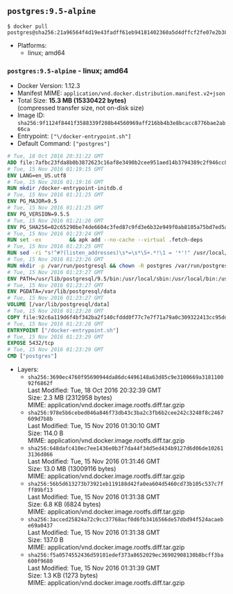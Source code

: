 ## `postgres:9.5-alpine`

```console
$ docker pull postgres@sha256:21a96564f4d19e43fadff61eb94181402360a5d4dffcf2fe07e2b381ae68098d
```

-	Platforms:
	-	linux; amd64

### `postgres:9.5-alpine` - linux; amd64

-	Docker Version: 1.12.3
-	Manifest MIME: `application/vnd.docker.distribution.manifest.v2+json`
-	Total Size: **15.3 MB (15330422 bytes)**  
	(compressed transfer size, not on-disk size)
-	Image ID: `sha256:9f1124f8441f3588339f208b44560969aff216bb4b3e8bcacc8776bae2ab66ca`
-	Entrypoint: `["\/docker-entrypoint.sh"]`
-	Default Command: `["postgres"]`

```dockerfile
# Tue, 18 Oct 2016 20:31:22 GMT
ADD file:7afbc23fda8b0b3872623c16af8e3490b2cee951aed14b3794389c2f946cc8c7 in / 
# Tue, 15 Nov 2016 01:19:15 GMT
ENV LANG=en_US.utf8
# Tue, 15 Nov 2016 01:19:16 GMT
RUN mkdir /docker-entrypoint-initdb.d
# Tue, 15 Nov 2016 01:21:25 GMT
ENV PG_MAJOR=9.5
# Tue, 15 Nov 2016 01:21:25 GMT
ENV PG_VERSION=9.5.5
# Tue, 15 Nov 2016 01:21:26 GMT
ENV PG_SHA256=02c65290be74de6604c3fed87c9fd3e6b32e949f0ab8105a75bd7ed5aa71f394
# Tue, 15 Nov 2016 01:23:24 GMT
RUN set -ex 		&& apk add --no-cache --virtual .fetch-deps 		ca-certificates 		openssl 		tar 		&& wget -O postgresql.tar.bz2 "https://ftp.postgresql.org/pub/source/v$PG_VERSION/postgresql-$PG_VERSION.tar.bz2" 	&& echo "$PG_SHA256 *postgresql.tar.bz2" | sha256sum -c - 	&& mkdir -p /usr/src/postgresql 	&& tar 		--extract 		--file postgresql.tar.bz2 		--directory /usr/src/postgresql 		--strip-components 1 	&& rm postgresql.tar.bz2 		&& apk add --no-cache --virtual .build-deps 		bison 		flex 		gcc 		libc-dev 		libedit-dev 		libxml2-dev 		libxslt-dev 		make 		openssl-dev 		perl 		util-linux-dev 		zlib-dev 		&& cd /usr/src/postgresql 	&& ./configure 		--enable-integer-datetimes 		--enable-thread-safety 		--enable-tap-tests 		--disable-rpath 		--with-uuid=e2fs 		--with-gnu-ld 		--with-pgport=5432 		--with-system-tzdata=/usr/share/zoneinfo 		--prefix=/usr/local 				--with-openssl 		--with-libxml 		--with-libxslt 	&& make -j "$(getconf _NPROCESSORS_ONLN)" world 	&& make install-world 	&& make -C contrib install 		&& runDeps="$( 		scanelf --needed --nobanner --recursive /usr/local 			| awk '{ gsub(/,/, "\nso:", $2); print "so:" $2 }' 			| sort -u 			| xargs -r apk info --installed 			| sort -u 	)" 	&& apk add --no-cache --virtual .postgresql-rundeps 		$runDeps 		bash 		su-exec 	&& apk del .fetch-deps .build-deps 	&& cd / 	&& rm -rf 		/usr/src/postgresql 		/usr/local/include/* 	&& find /usr/local -name '*.a' -delete
# Tue, 15 Nov 2016 01:23:25 GMT
RUN sed -ri "s!^#?(listen_addresses)\s*=\s*\S+.*!\1 = '*'!" /usr/local/share/postgresql/postgresql.conf.sample
# Tue, 15 Nov 2016 01:23:26 GMT
RUN mkdir -p /var/run/postgresql && chown -R postgres /var/run/postgresql
# Tue, 15 Nov 2016 01:23:27 GMT
ENV PATH=/usr/lib/postgresql/9.5/bin:/usr/local/sbin:/usr/local/bin:/usr/sbin:/usr/bin:/sbin:/bin
# Tue, 15 Nov 2016 01:23:27 GMT
ENV PGDATA=/var/lib/postgresql/data
# Tue, 15 Nov 2016 01:23:27 GMT
VOLUME [/var/lib/postgresql/data]
# Tue, 15 Nov 2016 01:23:28 GMT
COPY file:92c6a119d6f4bf342ba2f140cfddd0f77c7e7f71a79a0c309322413cc95ddd6e in / 
# Tue, 15 Nov 2016 01:23:28 GMT
ENTRYPOINT ["/docker-entrypoint.sh"]
# Tue, 15 Nov 2016 01:23:29 GMT
EXPOSE 5432/tcp
# Tue, 15 Nov 2016 01:23:29 GMT
CMD ["postgres"]
```

-	Layers:
	-	`sha256:3690ec4760f95690944da86dc4496148a63d85c9e3100669a318110092f6862f`  
		Last Modified: Tue, 18 Oct 2016 20:32:39 GMT  
		Size: 2.3 MB (2312958 bytes)  
		MIME: application/vnd.docker.image.rootfs.diff.tar.gzip
	-	`sha256:978e5b6cebed046a846f73db43c3ba2c3fb6b2cee242c3248f8c2467609d7b8b`  
		Last Modified: Tue, 15 Nov 2016 01:30:10 GMT  
		Size: 114.0 B  
		MIME: application/vnd.docker.image.rootfs.diff.tar.gzip
	-	`sha256:648dafc410ec7ee1436e0b3f7da44f34d5ed434b9127d6d06de102613136d866`  
		Last Modified: Tue, 15 Nov 2016 01:31:46 GMT  
		Size: 13.0 MB (13009116 bytes)  
		MIME: application/vnd.docker.image.rootfs.diff.tar.gzip
	-	`sha256:56b5d613273b73921eb119188d42fa0ea604d5460cd73b105c537c7fff89bf13`  
		Last Modified: Tue, 15 Nov 2016 01:31:38 GMT  
		Size: 6.8 KB (6824 bytes)  
		MIME: application/vnd.docker.image.rootfs.diff.tar.gzip
	-	`sha256:3acced25824a72c9cc37768acf0d6fb3416566de57dbd94f524acaebe69a0437`  
		Last Modified: Tue, 15 Nov 2016 01:31:38 GMT  
		Size: 137.0 B  
		MIME: application/vnd.docker.image.rootfs.diff.tar.gzip
	-	`sha256:f5a0574552436d59101edef373a8652029ec36902908130b8bcff3ba600f9680`  
		Last Modified: Tue, 15 Nov 2016 01:31:39 GMT  
		Size: 1.3 KB (1273 bytes)  
		MIME: application/vnd.docker.image.rootfs.diff.tar.gzip
